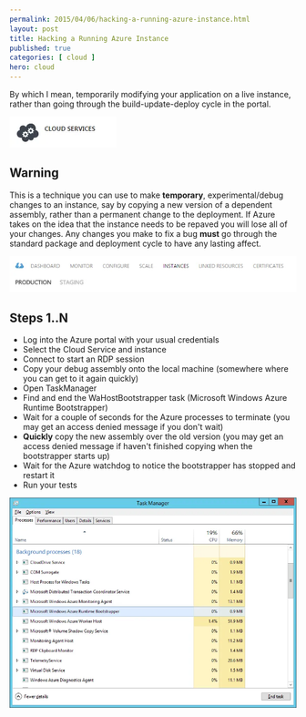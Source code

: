 ```yaml
---
permalink: 2015/04/06/hacking-a-running-azure-instance.html
layout: post
title: Hacking a Running Azure Instance
published: true 
categories: [ cloud ]
hero: cloud
---
```


By which I mean, temporarily modifying your application on a live instance, rather than 
going through the build-update-deploy cycle in the portal.

![cloud service](/img/posts/hacking-a-running-azure-instance/cloud-service.webp "cloud service icon")

## Warning 

This is a technique you can use to make **temporary**, experimental/debug changes to an instance, 
say by copying a new version of a dependent assembly, rather than a permanent change to the 
deployment. If Azure takes on the idea that the instance needs to be repaved you will lose all 
of your changes. Any changes you make to fix a bug **must** go through the standard package 
and deployment cycle to have any lasting affect.

![cloud service](/img/posts/hacking-a-running-azure-instance/cloud-service-instances.webp "portal instances header")

## Steps 1..N 

* Log into the Azure portal with your usual credentials
* Select the Cloud Service and instance
* Connect to start an RDP session
* Copy your debug assembly onto the local machine (somewhere where you can get to it again quickly)
* Open TaskManager
* Find and end the WaHostBootstrapper task (Microsoft Windows Azure Runtime Bootstrapper)
* Wait for a couple of seconds for the Azure processes to terminate (you may get an access denied message if you don't wait)
* **Quickly** copy the new assembly over the old version (you may get an access denied message if haven't finished copying when the bootstrapper starts up)
* Wait for the Azure watchdog to notice the bootstrapper has stopped and restart it
* Run your tests

![task manager](/img/posts/hacking-a-running-azure-instance/task-manager.webp "task manager screenshot")





